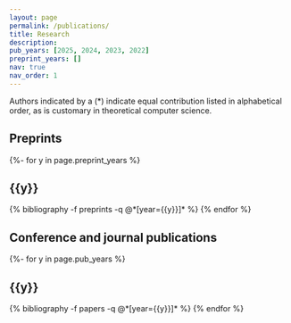```yaml
---
layout: page
permalink: /publications/
title: Research
description: 
pub_years: [2025, 2024, 2023, 2022]
preprint_years: []
nav: true
nav_order: 1
---
```

<!-- _pages/publications.md -->
Authors indicated by a (*) indicate equal contribution listed in alphabetical order, as is customary in theoretical computer science. 

<h2> Preprints </h2>
<div class="publications">
{%- for y in page.preprint_years %}
  <h2 class="year">{{y}}</h2>
  {% bibliography -f preprints -q @*[year={{y}}]* %}
{% endfor %}
</div>

<h2> Conference and journal publications </h2>
<div class="publications">


{%- for y in page.pub_years %}
  <h2 class="year">{{y}}</h2>
  {% bibliography -f papers -q @*[year={{y}}]* %}
{% endfor %}

</div>




